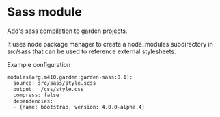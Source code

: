 Sass module
=================================

Add's sass compilation to garden projects. 
 
It uses node package manager to create a node_modules subdirectory in src/sass that can be used to reference
external stylesheets.

Example configuration

    modules(org.m410.garden:garden-sass:0.1):
      source: src/sass/style.scss
      output: _/css/style.css
      compress: false
      dependencies:
      - {name: bootstrap, version: 4.0.0-alpha.4}